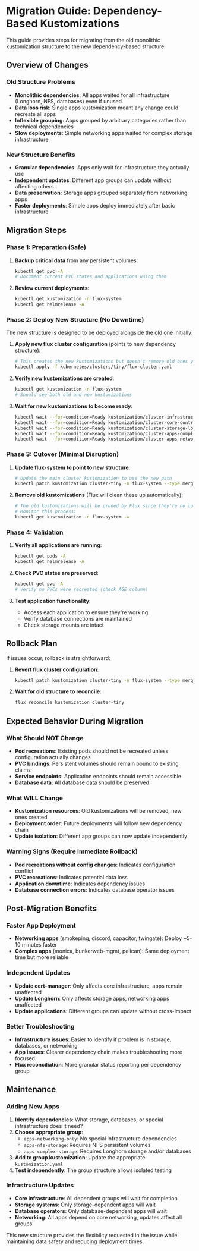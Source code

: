 # Migration Guide: Dependency-Based Kustomizations

This guide provides steps for migrating from the old monolithic kustomization structure to the new dependency-based structure.

## Overview of Changes

### Old Structure Problems
- **Monolithic dependencies**: All apps waited for all infrastructure (Longhorn, NFS, databases) even if unused
- **Data loss risk**: Single apps kustomization meant any change could recreate all apps
- **Inflexible grouping**: Apps grouped by arbitrary categories rather than technical dependencies
- **Slow deployments**: Simple networking apps waited for complex storage infrastructure

### New Structure Benefits
- **Granular dependencies**: Apps only wait for infrastructure they actually use
- **Independent updates**: Different app groups can update without affecting others
- **Data preservation**: Storage apps grouped separately from networking apps
- **Faster deployments**: Simple apps deploy immediately after basic infrastructure

## Migration Steps

### Phase 1: Preparation (Safe)
1. **Backup critical data** from any persistent volumes:
   ```bash
   kubectl get pvc -A
   # Document current PVC states and applications using them
   ```

2. **Review current deployments**:
   ```bash
   kubectl get kustomization -n flux-system
   kubectl get helmrelease -A
   ```

### Phase 2: Deploy New Structure (No Downtime)
The new structure is designed to be deployed alongside the old one initially:

1. **Apply new flux cluster configuration** (points to new dependency structure):
   ```bash
   # This creates the new kustomizations but doesn't remove old ones yet
   kubectl apply -f kubernetes/clusters/tiny/flux-cluster.yaml
   ```

2. **Verify new kustomizations are created**:
   ```bash
   kubectl get kustomization -n flux-system
   # Should see both old and new kustomizations
   ```

3. **Wait for new kustomizations to become ready**:
   ```bash
   kubectl wait --for=condition=Ready kustomization/cluster-infrastructure-base -n flux-system --timeout=300s
   kubectl wait --for=condition=Ready kustomization/cluster-core-controllers -n flux-system --timeout=300s
   kubectl wait --for=condition=Ready kustomization/cluster-storage-longhorn -n flux-system --timeout=300s
   kubectl wait --for=condition=Ready kustomization/cluster-apps-complex-storage -n flux-system --timeout=300s
   kubectl wait --for=condition=Ready kustomization/cluster-apps-networking-only -n flux-system --timeout=300s
   ```

### Phase 3: Cutover (Minimal Disruption)
1. **Update flux-system to point to new structure**:
   ```bash
   # Update the main cluster kustomization to use the new path
   kubectl patch kustomization cluster-tiny -n flux-system --type merge -p '{"spec":{"path":"./kubernetes/clusters/tiny"}}'
   ```

2. **Remove old kustomizations** (Flux will clean these up automatically):
   ```bash
   # The old kustomizations will be pruned by Flux since they're no longer referenced
   # Monitor this process:
   kubectl get kustomization -n flux-system -w
   ```

### Phase 4: Validation
1. **Verify all applications are running**:
   ```bash
   kubectl get pods -A
   kubectl get helmrelease -A
   ```

2. **Check PVC states are preserved**:
   ```bash
   kubectl get pvc -A
   # Verify no PVCs were recreated (check AGE column)
   ```

3. **Test application functionality**:
   - Access each application to ensure they're working
   - Verify database connections are maintained
   - Check storage mounts are intact

## Rollback Plan

If issues occur, rollback is straightforward:

1. **Revert flux cluster configuration**:
   ```bash
   kubectl patch kustomization cluster-tiny -n flux-system --type merge -p '{"spec":{"path":"./kubernetes/flux/clusters/tiny"}}'
   ```

2. **Wait for old structure to reconcile**:
   ```bash
   flux reconcile kustomization cluster-tiny
   ```

## Expected Behavior During Migration

### What Should NOT Change
- **Pod recreations**: Existing pods should not be recreated unless configuration actually changes
- **PVC bindings**: Persistent volumes should remain bound to existing claims
- **Service endpoints**: Application endpoints should remain accessible
- **Database data**: All database data should be preserved

### What WILL Change
- **Kustomization resources**: Old kustomizations will be removed, new ones created
- **Deployment order**: Future deployments will follow new dependency chain
- **Update isolation**: Different app groups can now update independently

### Warning Signs (Require Immediate Rollback)
- **Pod recreations without config changes**: Indicates configuration conflict
- **PVC recreations**: Indicates potential data loss
- **Application downtime**: Indicates dependency issues
- **Database connection errors**: Indicates database operator issues

## Post-Migration Benefits

### Faster App Deployment
- **Networking apps** (smokeping, discord, capacitor, twingate): Deploy ~5-10 minutes faster
- **Complex apps** (monica, bunkerweb-mgmt, pelican): Same deployment time but more reliable

### Independent Updates
- **Update cert-manager**: Only affects core infrastructure, apps remain unaffected
- **Update Longhorn**: Only affects storage apps, networking apps unaffected  
- **Update applications**: Different groups can update without cross-impact

### Better Troubleshooting
- **Infrastructure issues**: Easier to identify if problem is in storage, databases, or networking
- **App issues**: Clearer dependency chain makes troubleshooting more focused
- **Flux reconciliation**: More granular status reporting per dependency group

## Maintenance

### Adding New Apps
1. **Identify dependencies**: What storage, databases, or special infrastructure does it need?
2. **Choose appropriate group**:
   - `apps-networking-only`: No special infrastructure dependencies
   - `apps-nfs-storage`: Requires NFS persistent volumes
   - `apps-complex-storage`: Requires Longhorn storage and/or databases
3. **Add to group kustomization**: Update the appropriate `kustomization.yaml`
4. **Test independently**: The group structure allows isolated testing

### Infrastructure Updates
- **Core infrastructure**: All dependent groups will wait for completion
- **Storage systems**: Only storage-dependent apps will wait
- **Database operators**: Only database-dependent apps will wait
- **Networking**: All apps depend on core networking, updates affect all groups

This new structure provides the flexibility requested in the issue while maintaining data safety and reducing deployment times.